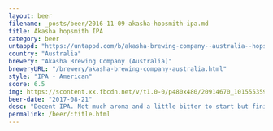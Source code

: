 ```yaml
---
layout: beer
filename: _posts/beer/2016-11-09-akasha-hopsmith-ipa.md
title: Akasha hopsmith IPA
category: beer
untappd: "https://untappd.com/b/akasha-brewing-company--australia--hopsmith-ipa/989913"
country: "Australia"
brewery: "Akasha Brewing Company (Australia)"
breweryURL: "/brewery/akasha-brewing-company-australia.html"
style: "IPA - American"
score: 6.5
img: https://scontent.xx.fbcdn.net/v/t1.0-0/p480x480/20914670_10155535940008745_7219102696879360818_n.jpg?oh=3e1f982377056237da9afe4f7128ea63&oe=5B08A65E
beer-date: "2017-08-21"
desc: "Decent IPA. Not much aroma and a little bitter to start but finishes off nicely"
permalink: /beer/:title.html
---
```

